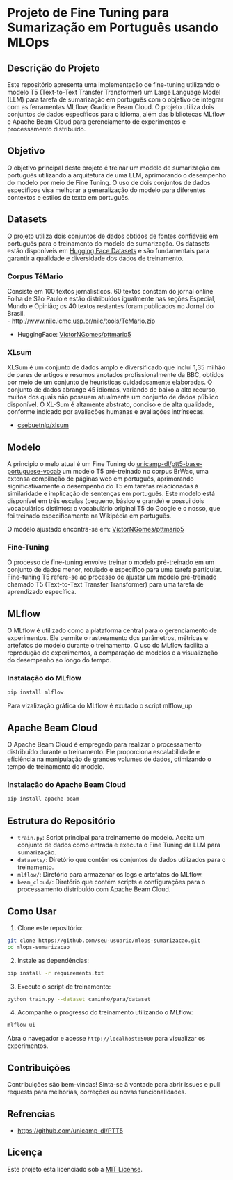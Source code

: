 
# Projeto de Fine Tuning para Sumarização em Português usando MLOps

## Descrição do Projeto
Este repositório apresenta uma implementação de fine-tuning utilizando o modelo T5 (Text-to-Text Transfer Transformer) um Large Language Model (LLM) para tarefa de sumarização em português com o objetivo de integrar com as ferramentas MLflow, Gradio e Beam Cloud. O projeto utiliza dois conjuntos de dados específicos para o idioma, além das bibliotecas MLflow e Apache Beam Cloud para gerenciamento de experimentos e processamento distribuído.

## Objetivo

O objetivo principal deste projeto é treinar um modelo de sumarização em português utilizando a arquitetura de uma LLM, aprimorando o desempenho do modelo por meio de Fine Tuning. O uso de dois conjuntos de dados específicos visa melhorar a generalização do modelo para diferentes contextos e estilos de texto em português.

## Datasets

O projeto utiliza dois conjuntos de dados obtidos de fontes confiáveis em português para o treinamento do modelo de sumarização. Os datasets estão disponíveis em [Hugging Face Datasets](https://huggingface.co/datasets) e são fundamentais para garantir a qualidade e diversidade dos dados de treinamento.

### Corpus TéMario
Consiste em 100 textos jornalísticos. 60 textos constam do jornal online Folha de São Paulo  e estão distribuídos igualmente nas seções Especial, Mundo e Opinião; os 40 textos restantes foram publicados no Jornal do Brasil.  
     - http://www.nilc.icmc.usp.br/nilc/tools/TeMario.zip

- HuggingFace: [VictorNGomes/pttmario5](https://huggingface.co/VictorNGomes/pttmario5)

### XLsum
XLSum é um conjunto de dados amplo e diversificado que inclui 1,35 milhão de pares de artigos e resumos anotados profissionalmente da BBC, obtidos por meio de um conjunto de heurísticas cuidadosamente elaboradas. O conjunto de dados abrange 45 idiomas, variando de baixo a alto recurso, muitos dos quais não possuem atualmente um conjunto de dados público disponível. O XL-Sum é altamente abstrato, conciso e de alta qualidade, conforme indicado por avaliações humanas e avaliações intrínsecas.

- [csebuetnlp/xlsum](https://huggingface.co/datasets/csebuetnlp/xlsum/viewer/portuguese)


## Modelo
A principio o melo atual é um Fine Tuning do [unicamp-dl/ptt5-base-portuguese-vocab](https://huggingface.co/unicamp-dl/ptt5-base-portuguese-vocab) um modelo T5 pré-treinado no corpus BrWac, uma extensa compilação de páginas web em português, aprimorando significativamente o desempenho do T5 em tarefas relacionadas à similaridade e implicação de sentenças em português. Este modelo está disponível em três escalas (pequeno, básico e grande) e possui dois vocabulários distintos: o vocabulário original T5 do Google e o nosso, que foi treinado especificamente na Wikipédia em português.

O modelo ajustado encontra-se em: [VictorNGomes/pttmario5](https://huggingface.co/VictorNGomes/pttmario5)


### Fine-Tuning
O processo de fine-tuning envolve treinar o modelo pré-treinado em um conjunto de dados menor, rotulado e específico para uma tarefa particular. 
Fine-tuning T5 refere-se ao processo de ajustar um modelo pré-treinado chamado T5 (Text-to-Text Transfer Transformer) para uma tarefa de aprendizado específica.



## MLflow

O MLflow é utilizado como a plataforma central para o gerenciamento de experimentos. Ele permite o rastreamento dos parâmetros, métricas e artefatos do modelo durante o treinamento. O uso do MLflow facilita a reprodução de experimentos, a comparação de modelos e a visualização do desempenho ao longo do tempo.

### Instalação do MLflow

```bash
pip install mlflow
```

Para vizalização gráfica do MLflow é exutado o script mlflow_up

## Apache Beam Cloud

O Apache Beam Cloud é empregado para realizar o processamento distribuído durante o treinamento. Ele proporciona escalabilidade e eficiência na manipulação de grandes volumes de dados, otimizando o tempo de treinamento do modelo.

### Instalação do Apache Beam Cloud

```bash
pip install apache-beam
```

## Estrutura do Repositório

- `train.py`: Script principal para treinamento do modelo. Aceita um conjunto de dados como entrada e executa o Fine Tuning da LLM para sumarização.
- `datasets/`: Diretório que contém os conjuntos de dados utilizados para o treinamento.
- `mlflow/`: Diretório para armazenar os logs e artefatos do MLflow.
- `beam_cloud/`: Diretório que contém scripts e configurações para o processamento distribuído com Apache Beam Cloud.

## Como Usar

1. Clone este repositório:

```bash
git clone https://github.com/seu-usuario/mlops-sumarizacao.git
cd mlops-sumarizacao
```

2. Instale as dependências:

```bash
pip install -r requirements.txt
```

3. Execute o script de treinamento:

```bash
python train.py --dataset caminho/para/dataset
```

4. Acompanhe o progresso do treinamento utilizando o MLflow:

```bash
mlflow ui
```

Abra o navegador e acesse `http://localhost:5000` para visualizar os experimentos.

## Contribuições

Contribuições são bem-vindas! Sinta-se à vontade para abrir issues e pull requests para melhorias, correções ou novas funcionalidades.

## Refrencias
 - https://github.com/unicamp-dl/PTT5

## Licença

Este projeto está licenciado sob a [MIT License](LICENSE).
